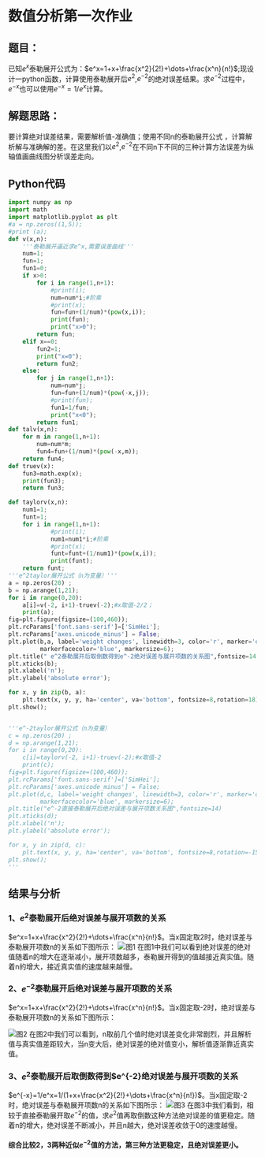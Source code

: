 ﻿# 数值分析第一次作业
## 题目：
已知$e^x$泰勒展开公式为：$e^x=1+x+\frac{x^2}{2!}+\dots+\frac{x^n}{n!}$;现设计一python函数，计算使用泰勒展开后$e^2$,$e^{-2}$的绝对误差结果。求$e^{-2}$过程中，$e^{-x}$也可以使用$e^{-x}=1/e^x$计算。
## 解题思路：
要计算绝对误差结果，需要解析值-准确值；使用不同n的泰勒展开公式 ，计算解析解与准确解的差。在这里我们以$e^2$,$e^{-2}$在不同n下不同的三种计算方法误差为纵轴值画曲线图分析误差走向。
## Python代码

```python
import numpy as np
import math
import matplotlib.pyplot as plt
#a = np.zeros((1,5));
#print (a);
def v(x,n):
    '''泰勒展开逼近求e^x,需要误差曲线'''
    num=1;
    fun=1;
    fun1=0;
    if x>0:
        for i in range(1,n+1):
            #print(i);
            num=num*i;#阶乘
            #print(x);
            fun=fun+(1/num)*(pow(x,i));
            print(fun);
            print("x>0");
        return fun;
    elif x==0:
        fun2=1;
        print("x=0");
        return fun2;
    else:
        for j in range(1,n+1):
            num=num*j;
            fun=fun+(1/num)*(pow(-x,j));
            #print(fun);
            fun1=1/fun;
            print("x<0");
        return fun1;
def talv(x,n):
    for m in range(1,n+1):
        num=num*m;
        fun4=fun+(1/num)*(pow(-x,m));
    return fun4;
def truev(x):
    fun3=math.exp(x);
    print(fun3);
    return fun3;

def taylorv(x,n):
    num1=1;
    funt=1;
    for i in range(1,n+1):
            #print(i);
            num1=num1*i;#阶乘
            #print(x);
            funt=funt+(1/num1)*(pow(x,i));
            print(funt);
    return funt;
'''e^2taylor展开公式（n为变量）'''
a = np.zeros(20) ;
b = np.arange(1,21);
for i in range(0,20):
    a[i]=v(-2, i+1)-truev(-2);#x取值-2/2；
    print(a);
fig=plt.figure(figsize=(100,460));
plt.rcParams['font.sans-serif']=['SimHei'];
plt.rcParams['axes.unicode_minus'] = False;
plt.plot(b,a, label='weight changes', linewidth=3, color='r', marker='o',
         markerfacecolor='blue', markersize=6);
plt.title(" e^2泰勒展开后取倒数得到e^-2绝对误差与展开项数的关系图",fontsize=14)
plt.xticks(b);
plt.xlabel('n');
plt.ylabel('absolute error');

for x, y in zip(b, a):
    plt.text(x, y, y, ha='center', va='bottom', fontsize=8,rotation=18);
plt.show();


'''e^-2taylor展开公式（n为变量）
c = np.zeros(20) ;
d = np.arange(1,21);
for i in range(0,20):
    c[i]=taylorv(-2, i+1)-truev(-2);#x取值-2
    print(c);
fig=plt.figure(figsize=(100,460));
plt.rcParams['font.sans-serif']=['SimHei'];
plt.rcParams['axes.unicode_minus'] = False;
plt.plot(d,c, label='weight changes', linewidth=3, color='r', marker='o',
         markerfacecolor='blue', markersize=6);
plt.title("e^-2直接泰勒展开后绝对误差与展开项数关系图",fontsize=14)
plt.xticks(d);
plt.xlabel('n');
plt.ylabel('absolute error');

for x, y in zip(d, c):
    plt.text(x, y, y, ha='center', va='bottom', fontsize=8,rotation=-15);
plt.show();
'''
```
## 结果与分析
### 1、$e^2$泰勒展开后绝对误差与展开项数的关系
$e^x=1+x+\frac{x^2}{2!}+\dots+\frac{x^n}{n!}$。当x固定取2时，绝对误差与泰勒展开项数n的关系如下图所示：
![图1](https://img-blog.csdnimg.cn/20190921234526851.png?x-oss-process=image/watermark,type_ZmFuZ3poZW5naGVpdGk,shadow_10,text_aHR0cHM6Ly9ibG9nLmNzZG4ubmV0L3dlaXhpbl80MDc1ODc0OA==,size_16,color_FFFFFF,t_70)
在图1中我们可以看到绝对误差的绝对值随着n的增大在逐渐减小，展开项数越多，泰勒展开得到的值越接近真实值。随着n的增大，接近真实值的速度越来越慢。

### 2、$e^{-2}$泰勒展开后绝对误差与展开项数的关系
$e^x=1+x+\frac{x^2}{2!}+\dots+\frac{x^n}{n!}$。当x固定取-2时，绝对误差与泰勒展开项数n的关系如下图所示：

![图2](https://img-blog.csdnimg.cn/2019092123495081.png?x-oss-process=image/watermark,type_ZmFuZ3poZW5naGVpdGk,shadow_10,text_aHR0cHM6Ly9ibG9nLmNzZG4ubmV0L3dlaXhpbl80MDc1ODc0OA==,size_16,color_FFFFFF,t_70)
在图2中我们可以看到，n取前几个值时绝对误差变化非常剧烈，并且解析值与真实值差距较大，当n变大后，绝对误差的绝对值变小，解析值逐渐靠近真实值。

### 3、$e^{2}$泰勒展开后取倒数得到$e^{-2}绝对误差与展开项数的关系
$e^{-x}=1/e^x=1/(1+x+\frac{x^2}{2!}+\dots+\frac{x^n}{n!})$。当x固定取-2时，绝对误差与泰勒展开项数n的关系如下图所示：
![图3](https://img-blog.csdnimg.cn/20190921235635637.png?x-oss-process=image/watermark,type_ZmFuZ3poZW5naGVpdGk,shadow_10,text_aHR0cHM6Ly9ibG9nLmNzZG4ubmV0L3dlaXhpbl80MDc1ODc0OA==,size_16,color_FFFFFF,t_70)
在图3中我们看到，相较于直接泰勒展开取$e^{-2}$的值，求$e^2$值再取倒数这种方法绝对误差的值更稳定。随着n的增大，绝对误差不断减小，并且n越大，绝对误差收敛于0的速度越慢。

#### 综合比较2，3两种近似$e^{-2}$值的方法，第三种方法更稳定，且绝对误差更小。
